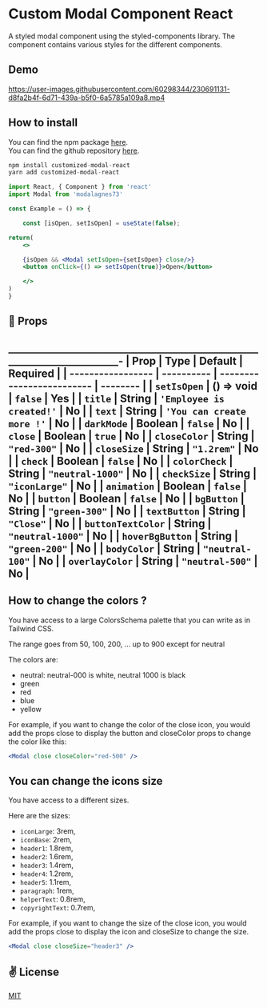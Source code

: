 # Custom Modal Component  React

A styled modal component using the styled-components library. The component contains various styles for the different components.

## Demo

<https://user-images.githubusercontent.com/60298344/230691131-d8fa2b4f-6d71-439a-b5f0-6a5785a109a8.mp4>

## How to install

You can find the npm package [here](https://github.com/laminemessaci/ModaleNpm).\
You can find the github repository [here](https://github.com/laminemessaci/ModaleNpm).

```jsx
npm install customized-modal-react
yarn add customized-modal-react
```

```jsx
import React, { Component } from 'react'
import Modal from 'modalagnes73'

const Example = () => {

    const [isOpen, setIsOpen] = useState(false);

return(
    <>

    {isOpen && <Modal setIsOpen={setIsOpen} close/>}
    <button onClick={() => setIsOpen(true)}>Open</button>

    </>
)
}
```

## 📌 Props

________________________________________________________________________-
| Prop              | Type       | Default                   | Required |
| ----------------- | ---------- | ------------------------- | -------- |
| `setIsOpen`       | () => void | `false`                   | Yes      |
| `title`           | String     | `'Employee is created!'`  | No       |
| `text`            | String     | `'You can create more !'` | No       |
| `darkMode`        | Boolean    | `false`                   | No       |
| `close`           | Boolean    | `true`                    | No       |
| `closeColor`      | String     | `"red-300"`               | No       |
| `closeSize`       | String     | `"1.2rem"`                | No       |
| `check`           | Boolean    | `false`                   | No       |
| `colorCheck`      | String     | `"neutral-1000"`          | No       |
| `checkSize`       | String     | `"iconLarge"`             | No       |
| `animation`       | Boolean    | `false`                   | No       |
| `button`          | Boolean    | `false`                   | No       |
| `bgButton`        | String     | `"green-300"`             | No       |
| `textButton`      | String     | `"Close"`                 | No       |
| `buttonTextColor` | String     | `"neutral-1000"`          | No       |
| `hoverBgButton`   | String     | `"green-200"`             | No       |
| `bodyColor`       | String     | `"neutral-100"`           | No       |
| `overlayColor`    | String     | `"neutral-500"`           | No       |
-------------------------------------------------------------------------

## How to change the colors ?

You have access to a large ColorsSchema palette that you can write as in Tailwind CSS.

The range goes from 50, 100, 200, ... up to 900 except for neutral

The colors are:

- neutral: neutral-000 is white, neutral 1000 is black
- green
- red
- blue
- yellow

For example, if you want to change the color of the close icon, you would add the props close to display the button and closeColor props to change the color like this:

```jsx
<Modal close closeColor="red-500" />
```

## You can change the icons size

You have access to a different sizes.

Here are the sizes:

- `iconLarge`: 3rem,
- `iconBase`: 2rem,
- `header1`: 1.8rem,
- `header2`: 1.6rem,
- `header3`: 1.4rem,
- `header4`: 1.2rem,
- `header5`: 1.1rem,
- `paragraph`: 1rem,
- `helperText`: 0.8rem,
- `copyrightText`: 0.7rem,

For example, if you want to change the size of the close icon, you would add the props close to display the icon and closeSize to change the size.

```jsx
<Modal close closeSize="header3" />
```

## ✌️ License

[MIT](https://opensource.org/licenses/MIT)